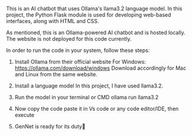 This is an AI chatbot that uses Ollama's llama3.2 language model.
In this project, the Python Flask module is used for developing web-based interfaces, along with HTML and CSS.

As mentioned, this is an Ollama-powered AI chatbot and is hosted locally.
The website is not deployed for this code currently.

In order to run the code in your system, follow these steps:
1. Install Ollama from their official website
    For Windows: https://ollama.com/download/windows
    Download accordingly for Mac and Linux from the same website.

2. Install a language model
   In this project, I have used llama3.2.

3. Run the model in your terminal or CMD
    ollama run llama3.2
4. Now copy the code paste it in Vs code or any code editor/IDE, then execute
5. GenNet is ready for its duty🤖
